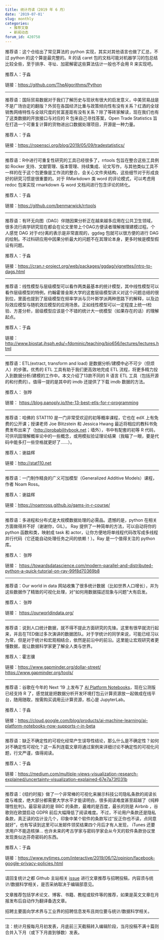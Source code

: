 ```yaml
---
title: 统计月读（2019 年 6 月）
date: '2019-07-01'
slug: monthly
categories:
  - 推荐文章
  - 新闻动态
forum_id: 420758
---
```


推荐语：这个仓给出了常见算法的 python 实现，其实对其他语言也做了汇总，不过 python 的这个算是最完整的。R 的话 caret 包的文档可能对机器学习的包总结比较全些，至于排序、寻址、加密解密这些算法估计一般也不会用 R 来实现吧。

推荐人：于淼

链接：https://github.com/TheAlgorithms/Python

---

推荐语：国际贸易数据对于我们了解历史与现状有很大的启发意义，中美贸易战是不是广场协定的翻版？外贸在各国经济比重与政策倾向性有没有关系？红酒的全球销售网络特性与全球尺度的贫富差距有没有关系？除了等砖家解读，现在我们也有了这类数据的开放接口与对应的 R 包来自己寻找答案，Open Trade Statistics 旨在打造一个可重复计算的货物进出口数据处理项目，开源是一种力量。

推荐人：于淼

链接：https://ropensci.org/blog/2019/05/09/tradestatistics/

---

推荐语：R中进行可重复性研究的工具已经很多了，rrtools 包旨在整合这些工具例如 Rocker 支持、文献管理、版本管理、持续集成、论文写作，与其他类似工具不一样的在于这个包更像是工作流的整合，会关心文件夹结构，这些细节对于形成良好的研究习惯是很重要的。对于 RMarkdown 类 word 的评论模式，可以考虑用 redoc 包来实现 rmarkdown 与 word 文档间进行包含评论的转化。

推荐人：于淼

链接：https://github.com/benmarwick/rrtools

---

推荐语：有环无向图（DAG）伴随因果分析正在越来越多应用在公共卫生领域，很多流行病学研究现在都会在论文里带上个DAG方便读者理解推理建模过程。个人感觉 DAG 对于d分离的表示是非常直观的，ggdag 包就可以很方便的进行 DAG 的绘制。不过科研应用中因果分析最大的问题不在其理论本身，更多时候是模型假设有问题。

推荐人：于淼

链接：https://cran.r-project.org/web/packages/ggdag/vignettes/intro-to-dags.html

---

推荐语：线性模型与层级模型可以看作两类最基本的统计模型，其中线性模型可以看作层级模型的特例，约翰霍普金斯大学的这套层级模型讲义对这个问题总结的很到位，里面也提到了层级模型在频率学派与贝叶斯学派两种思路下的解释，以及边际效应模型与随机效应模型的应用场景。正如线性模型可以一定程度上统一t检验、方差分析，层级模型应该是个不错的统计大一统模型（如果存在的话）的理解起点。

推荐人：于淼

链接：http://www.biostat.jhsph.edu/~fdominic/teaching/bio656/lectures/lectures.html

---

推荐语：ETL(extract, transform and load) 是数据分析/建模中必不可少（但烦人）的步骤。优秀的 ETL 工具有助于我们更高效地完成 ETL 流程，将更多精力投入到数据分析/建模的工作中。本文介绍了13款不同的 R 语言 ETL 工具（包括开源的和付费的）。值得一提的是其中的 imdb 还提供了下载 imdb 数据的方法。

推荐人： 张晔

链接： https://blog.panoply.io/the-13-best-etls-for-r-programming

---

推荐语：哈佛的 STAT110 是一门非常受欢迎的初等概率课程，它也在 edX 上有免费的公开课；授课老师 Joe Blitzstein 和 Jessica Hwang 最近将相应的教科书免费发布出来了（<http://probabilitybook.net>；墙外），书中有配套的初等 R 代码，可供巩固理解概率论中的一些概念，或用模拟验证理论结果（我瞄了一眼，要是代码中能多打一些空格就更好了……）。

推荐人：谢益辉

链接：http://stat110.net

---

推荐语：一门制作精良的广义可加模型（Generalized Additive Models）课程，作者 Noam Ross。

推荐人：谢益辉

链接：https://noamross.github.io/gams-in-r-course/

---

推荐语：多进程和分布式是大规模数据处理的必需品。遗憾的是，python 在相关方面做得并不好（谢谢你，GIL）。 Ray 提供了一种简单的方法，可以自动将你的 python 函数和类，映射成 task 和 actor，让你方便地将单线程代码改写成多线程并行代码（它还能自动处理任务之间的依赖！）。Ray 是一个值得关注的 python 库。

推荐人： 张晔

链接： https://towardsdatascience.com/modern-parallel-and-distributed-python-a-quick-tutorial-on-ray-99f8d70369b8

---

推荐语：Our world in data 网站收集了很多统计数据（比如世界人口增长），并为这些数据作了精致的可视化处理，对“如何用数据描述现象与问题”大有启发。

推荐人： 张晔

链接： https://ourworldindata.org/

---

推荐语：说到人口统计数据，就不得不提此方面研究的先锋。这里有很早就流行起来，并且在TED做过多次演讲的数据团队。对于学统计的同学来说，可能已经习以为常，但是对于统计和宏观相结合，依然是前沿中的前沿。这里能让宏观研究者更懂数据，能让数据科学家更了解全人类与世界。 

推荐人：霍志骥 

链接：https://www.gapminder.org/dollar-street/ https://www.gapminder.org/tools/

---

推荐语：谷歌在今年的 Next ‘19 上发布了 [AI Platform Notebooks](https://cloud.google.com/ai-platform-notebooks/)，现在公测版已经支持 R 了，感觉就是把数据分析开发环境打包云计算资源放一起做成在线平台，随用随取，按需购买调用云计算资源，核心是 JupyterLab。

推荐人：于淼

链接：https://cloud.google.com/blog/products/ai-machine-learning/ai-platform-notebooks-now-supports-r-in-beta

---

推荐语：缺乏不确定性的可视化经常产生误导性结论，那么什么是不确定性？如何对不确定性可视化？这一系列连载文章将通过案例来详细讨论不确定性的可视化问题，行文严谨，值得阅读。

推荐人：于淼

链接：https://medium.com/multiple-views-visualization-research-explained/uncertainty-visualization-explained-67e7a73f031b

---

推荐语：《纽约时报》做了一个非常棒的可视化来展示科技公司隐私条款的阅读长度与难度，绝大部分都需要大学水平才能读明白，很多阅读难度甚至超越了《纯粹理性批判》。最容易读的是 BBC 的条款，最难的是百度，最长的则是 Airbnb ，谷歌则在欧盟启动 GDPR 前后大幅降低了阅读难度。不过，不论用户条款还是隐私条款，真正读的估计没几个，印象中某个软件的条款写过“反正你也不读，点同意就好”，也有写读到这里可以发邮件领奖结果四个月后才有人发现， iTunes 还要求用户不能造核弹… 也许未来的考古学家与密码学家会从今天的软件条款协议里发现类似达芬奇密码的东西。

推荐人：于淼

链接：https://www.nytimes.com/interactive/2019/06/12/opinion/facebook-google-privacy-policies.html

---

请回复统计之都 Github 主站相关 [issue](https://github.com/cosname/cosx.org/issues/841) 进行文章推荐与招聘投稿，内容须与统计/数据科学相关，是否采纳取决于编辑部意见。

文章推荐包括学术论文、博客、书籍、教程或软件等的推荐，如果是英文文章在月报发布后自动作为翻译备选文章。

招聘主要面向学术界与工业界的招聘信息发布且岗位要与统计/数据科学相关。

---
注：统计月报每月月初发表，月底前三天截稿转入编辑阶段，当月投稿不满十篇则合并入下月（或下下月直到够数）发表。

